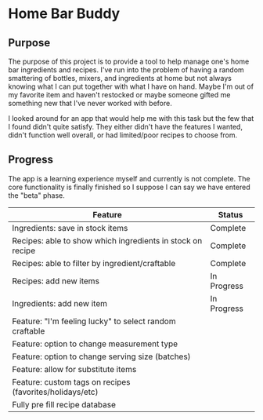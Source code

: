 # Home Bar Buddy

## Purpose

The purpose of this project is to provide a tool to help manage one's home bar ingredients and recipes. I've run into the problem of having a random smattering of bottles, mixers, and ingredients at home but not always knowing what I can put together with what I have on hand. Maybe I'm out of my favorite item and haven't restocked or maybe someone gifted me something new that I've never worked with before.

I looked around for an app that would help me with this task but the few that I found didn't quite satisfy. They either didn't have the features I wanted, didn't function well overall, or had limited/poor recipes to choose from. 


## Progress

The app is a learning experience myself and currently is not complete. The core functionality is finally finished so I suppose I can say we have entered the "beta" phase. 

| Feature                                                    | Status      |
|------------------------------------------------------------|-------------|
| Ingredients:  save in stock items                          | Complete    |
| Recipes: able to show which ingredients in stock on recipe | Complete    |
| Recipes: able to filter by ingredient/craftable            | Complete    |
| Recipes: add new items                                     | In Progress |
| Ingredients: add new item                                  | In Progress |
| Feature: "I'm feeling lucky" to select random craftable    |             |
| Feature: option to change measurement type                 |             |
| Feature: option to change serving size (batches)           |             |
| Feature: allow for substitute items                        |             | 
| Feature: custom tags on recipes (favorites/holidays/etc)   |             |
| Fully pre fill recipe database                             |             |
